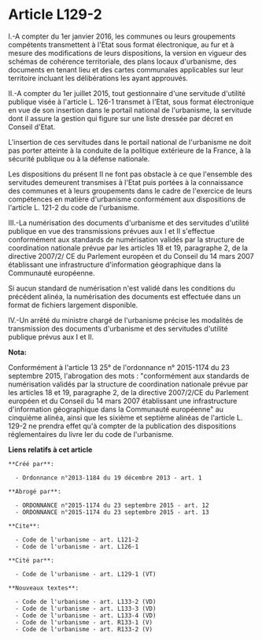 # Article L129-2

I.-A compter du 1er janvier 2016, les communes ou leurs groupements compétents transmettent à l'Etat sous format
électronique, au fur et à mesure des modifications de leurs dispositions, la version en vigueur des schémas de cohérence
territoriale, des plans locaux d'urbanisme, des documents en tenant lieu et des cartes communales applicables sur leur
territoire incluant les délibérations les ayant approuvés. 

II.-A compter du 1er juillet 2015, tout gestionnaire d'une servitude d'utilité publique visée à l'article L. 126-1 transmet à
l'Etat, sous format électronique en vue de son insertion dans le portail national de l'urbanisme, la servitude dont il assure
la gestion qui figure sur une liste dressée par décret en Conseil d'Etat. 

L'insertion de ces servitudes dans le portail national de l'urbanisme ne doit pas porter atteinte à la conduite de la
politique extérieure de la France, à la sécurité publique ou à la défense nationale. 

Les dispositions du présent II ne font pas obstacle à ce que l'ensemble des servitudes demeurent transmises à l'Etat puis
portées à la connaissance des communes et à leurs groupements dans le cadre de l'exercice de leurs compétences en matière
d'urbanisme conformément aux dispositions de l'article L. 121-2 du code de l'urbanisme. 

III.-La numérisation des documents d'urbanisme et des servitudes d'utilité publique en vue des transmissions prévues aux I et
II s'effectue conformément aux standards de numérisation validés par la structure de coordination nationale prévue par les
articles 18 et 19, paragraphe 2, de la directive 2007/2/ CE du Parlement européen et du Conseil du 14 mars 2007 établissant
une infrastructure d'information géographique dans la Communauté européenne. 

Si aucun standard de numérisation n'est validé dans les conditions du précédent alinéa, la numérisation des documents est
effectuée dans un format de fichiers largement disponible. 

IV.-Un arrêté du ministre chargé de l'urbanisme précise les modalités de transmission des documents d'urbanisme et des
servitudes d'utilité publique prévus aux I et II.

**Nota:**

Conformément à l'article 13 25° de l'ordonnance n° 2015-1174 du 23 septembre 2015, l'abrogation des mots : "conformément aux
standards de numérisation validés par la structure de coordination nationale prévue par les articles 18 et 19, paragraphe 2,
de la directive 2007/2/CE du Parlement européen et du Conseil du 14 mars 2007 établissant une infrastructure d'information
géographique dans la Communauté européenne" au cinquième alinéa, ainsi que les sixième et septième alinéas de l'article L.
129-2 ne prendra effet qu'à compter de la publication des dispositions réglementaires du livre Ier du code de l'urbanisme.

**Liens relatifs à cet article**

	**Créé par**:

	  - Ordonnance n°2013-1184 du 19 décembre 2013 - art. 1

	**Abrogé par**:

	  - ORDONNANCE n°2015-1174 du 23 septembre 2015 - art. 12
	  - ORDONNANCE n°2015-1174 du 23 septembre 2015 - art. 13

	**Cite**:

	  - Code de l'urbanisme - art. L121-2
	  - Code de l'urbanisme - art. L126-1

	**Cité par**:

	  - Code de l'urbanisme - art. L129-1 (VT)

	**Nouveaux textes**:

	  - Code de l'urbanisme - art. L133-2 (VD)
	  - Code de l'urbanisme - art. L133-3 (VD)
	  - Code de l'urbanisme - art. L133-4 (VD)
	  - Code de l'urbanisme - art. R133-1 (V)
	  - Code de l'urbanisme - art. R133-2 (V)
